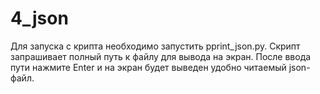 # 4_json
Для запуска с крипта необходимо запустить pprint_json.py.
Скрипт запрашивает полный путь к файлу для вывода на экран.
После ввода пути нажмите Enter и на экран будет выведен удобно читаемый json-файл.